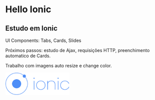 # Hello Ionic

## Estudo em Ionic

UI Components: Tabs, Cards, Slides

Próximos passos: estudo de Ajax, requisições HTTP, preenchimento automatico de Cards.

Trabalho com imagens auto resize e change color.

<img src="/src/assets/imgs/ionic.png" width="200">
